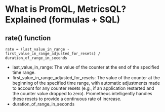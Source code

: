 # What is PromQL, MetricsQL? Explained (formulas + SQL)
## rate() function
```
rate = (last_value_in_range - first_value_in_range_adjusted_for_resets) / duration_of_range_in_seconds
```
- last_value_in_range: The value of the counter at the end of the specified time range.
- first_value_in_range_adjusted_for_resets: The value of the counter at the beginning of the specified time range, with automatic adjustments made to account for any counter resets (e.g., if an application restarted and the counter value dropped to zero). Prometheus intelligently handles these resets to provide a continuous rate of increase.
- duration_of_range_in_seconds
